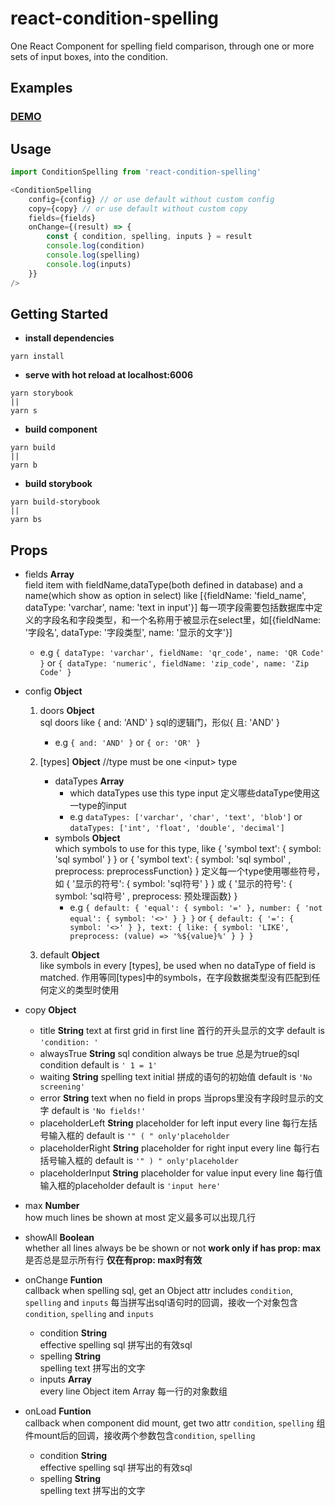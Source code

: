 # react-condition-spelling
One React Component for spelling field comparison, through one or more sets of input boxes, into the condition.

## Examples

### [DEMO](https://cxiaof.github.io/react-condition-spelling/storybook-static/index.html)

## Usage

```javascript
import ConditionSpelling from 'react-condition-spelling'

<ConditionSpelling
    config={config} // or use default without custom config
    copy={copy} // or use default without custom copy
    fields={fields}
    onChange={(result) => {
        const { condition, spelling, inputs } = result
        console.log(condition)
        console.log(spelling)
        console.log(inputs)
    }}
/>
```

## Getting Started

-   **install dependencies**

```
yarn install
```

-   **serve with hot reload at localhost:6006**

```
yarn storybook
||
yarn s
```

-   **build component**

```
yarn build
||
yarn b
```

-   **build storybook**

```
yarn build-storybook
||
yarn bs
```

## Props

-   fields **Array**  
    field item with fieldName,dataType(both defined in database) and a name(which show as option in select) like [{fieldName: 'field_name', dataType: 'varchar', name: 'text in input'}]
    每一项字段需要包括数据库中定义的字段名和字段类型，和一个名称用于被显示在select里，如[{fieldName: '字段名', dataType: '字段类型', name: '显示的文字'}]
    - e.g `{ dataType: 'varchar', fieldName: 'qr_code', name: 'QR Code' }`
    or `{ dataType: 'numeric', fieldName: 'zip_code', name: 'Zip Code' }`

-   config **Object**  
    1. doors **Object**  
        sql doors like { and: 'AND' }
        sql的逻辑门，形似{ 且: 'AND' }
        - e.g `{ and: 'AND' }`
        or `{ or: 'OR' }`

    2. [types] **Object** //type must be one \<input\> type  
        - dataTypes **Array**  
            - which dataTypes use this type input
            定义哪些dataType使用这一type的input
            - e.g `dataTypes: ['varchar', 'char', 'text', 'blob']`
            or `dataTypes: ['int', 'float', 'double', 'decimal']`
        - symbols **Object**  
            which symbols to use for this type, like { 'symbol text': { symbol: 'sql symbol' } } or { 'symbol text': { symbol: 'sql symbol' , preprocess: preprocessFunction} } 
            定义每一个type使用哪些符号，如 { '显示的符号': { symbol: 'sql符号' } } 或 { '显示的符号': { symbol: 'sql符号' , preprocess: 预处理函数} }
            - e.g `{ default: { 'equal': { symbol: '=' }, number: { 'not equal': { symbol: '<>' } } }`
            or `{ default: { '=': { symbol: '<>' } }, text: { like: { symbol: 'LIKE', preprocess: (value) => '%${value}%' } } }`

    3. default **Object**  
        like symbols in every [types], be used when no dataType of field is matched.
        作用等同[types]中的symbols，在字段数据类型没有匹配到任何定义的类型时使用

-   copy **Object**  
    - title **String**
        text at first grid in first line
        首行的开头显示的文字
        default is `'condition: '`
    - alwaysTrue **String**
        sql condition always be true
        总是为true的sql condition
        default is `' 1 = 1'`
    - waiting **String**
        spelling text initial
        拼成的语句的初始值
        default is `'No screening'`
    - error **String**
        text when no field in props
        当props里没有字段时显示的文字
        default is `'No fields!'`
    - placeholderLeft **String**
        placeholder for left input every line
        每行左括号输入框的
        default is `'" ( " only'placeholder`
    - placeholderRight **String**
        placeholder for right input every line
        每行右括号输入框的
        default is `'" ) " only'placeholder`
    - placeholderInput **String**
        placeholder for value input every line
        每行值输入框的placeholder
        default is `'input here'`

-   max **Number**  
    how much lines be shown at most
    定义最多可以出现几行

-   showAll **Boolean**  
    whether all lines always be be shown or not **work only if has prop: max**
    是否总是显示所有行 **仅在有prop: max时有效**

-   onChange **Funtion**  
    callback when spelling sql, get an Object attr includes `condition`, `spelling` and `inputs`
    每当拼写出sql语句时的回调，接收一个对象包含`condition`, `spelling` and `inputs`
    - condition **String**  
        effective spelling sql
        拼写出的有效sql
    - spelling **String**  
        spelling text
        拼写出的文字
    - inputs **Array**  
        every line Object item Array
        每一行的对象数组

-   onLoad **Funtion**  
    callback when component did mount, get two attr `condition`, `spelling`
    组件mount后的回调，接收两个参数包含`condition`, `spelling`
    - condition **String**  
        effective spelling sql
        拼写出的有效sql
    - spelling **String**  
        spelling text
        拼写出的文字
